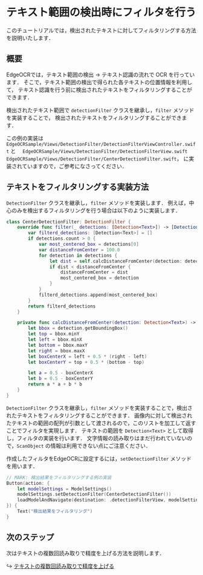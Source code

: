 # テキスト範囲の検出時にフィルタを行う

このチュートリアルでは，検出されたテキストに対してフィルタリングする方法を説明いたします．


## 概要
EdgeOCRでは，テキスト範囲の検出 -> テキスト認識の流れで OCR を行っています．
そこで，テキスト範囲の検出で得られた各テキストの位置情報を利用して，
テキスト認識を行う前に検出されたテキストをフィルタリングすることができます．

検出されたテキスト範囲で `detectionFilter` クラスを継承し，`filter` メソッドを実装することで，
検出されたテキストをフィルタリングすることができます．

この例の実装は
`EdgeOCRSample/Views/DetectionFilter/DetectionFilterViewController.swift` と　
`EdgeOCRSample/Views/DetectionFilter/DetectionFilterView.swift`
`EdgeOCRSample/Views/DetectionFilter/CenterDetectionFilter.swift`，
に実装されていますので，ご参考になさってください．


## テキストをフィルタリングする実装方法

`DetectionFilter` クラスを継承し，`filter` メソッドを実装します．
例えば，中心のみを検出するフィルタリングを行う場合は以下のように実装します．

```swift
class CenterDetectionFilter: DetectionFilter {
    override func filter(_ detections: [Detection<Text>]) -> [Detection<Text>] {
        var filterd_detections: [Detection<Text>] = []
        if detections.count > 0 {
            var most_centered_box = detections[0]
            var distanceFromCenter = 100.0
            for detection in detections {
                let dist = self.calcDistanceFromCenter(detection: detection)
                if dist < distanceFromCenter {
                    distanceFromCenter = dist
                    most_centered_box = detection
                }
            }
            filterd_detections.append(most_centered_box)
        }
        return filterd_detections
    }

    private func calcDistanceFromCenter(detection: Detection<Text>) -> CGFloat {
        let bbox = detection.getBoundingBox()
        let top = bbox.minY
        let left = bbox.minX
        let bottom = bbox.maxY
        let right = bbox.maxX
        let boxCenterX = left + 0.5 * (right - left)
        let boxCenterY = top + 0.5 * (bottom - top)

        let a = 0.5 - boxCenterX
        let b = 0.5 - boxCenterY
        return a * a + b * b
    }
}

```

`DetectionFilter` クラスを継承し，`filter` メソッドを実装することで，検出されたテキストをフィルタリングすることができます．
画像内に対して検出されたテキストの範囲の配列が引数として渡されるので，このリストを加工して返すことでフィルタを実現します．
テキストの範囲を `Detection<Text>` として取得し，フィルタの実装を行います．
文字情報の読み取りはまだ行われていないので，`ScanObject` の情報は利用できない点にご注意ください．


作成したフィルタをEdgeOCRに設定するには，`setDetectionFilter` メソッドを用います．
```swift
// MARK: 検出結果をフィルタリングする例の実装
Button(action: {
    let modelSettings = ModelSettings()
    modelSettings.setDetectionFilter(CenterDetectionFilter())
    loadModelAndNavigate(destination: .detectionFilterView, modelSettings: modelSettings)
}) {
    Text("検出結果をフィルタリング")
}
```


## 次のステップ
次はテキストの複数回読み取りで精度を上げる方法を説明します．

↪️ [テキストの複数回読み取りで精度を上げる](10-ntimes-scan.md)
